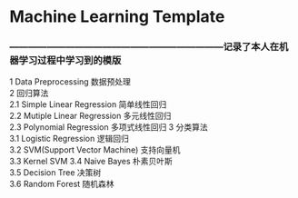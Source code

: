 # Machine Learning Template
###  ———————————————————————记录了本人在机器学习过程中学习到的模版  
1 Data Preprocessing 数据预处理  
2 回归算法  
2.1 Simple Linear Regression 简单线性回归  
2.2 Mutiple Linear Regression 多元线性回归  
2.3 Polynomial Regression 多项式线性回归 
3 分类算法  
3.1 Logistic Regression 逻辑回归  
3.2 SVM(Support Vector Machine) 支持向量机  
3.3 Kernel SVM
3.4 Naive Bayes 朴素贝叶斯  
3.5 Decision Tree 决策树  
3.6 Random Forest 随机森林  

